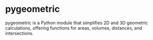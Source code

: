 # pygeometric
pygeometric is a Python module that simplifies 2D and 3D geometric calculations, offering functions for areas, volumes, distances, and intersections.
